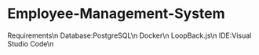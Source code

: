 # Employee-Management-System

Requirements\n
Database:PostgreSQL\n
Docker\n
LoopBack.js\n
IDE:Visual Studio Code\n
